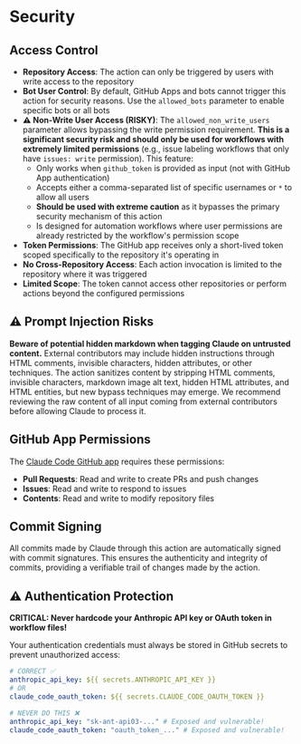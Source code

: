 # Security

## Access Control

- **Repository Access**: The action can only be triggered by users with write access to the repository
- **Bot User Control**: By default, GitHub Apps and bots cannot trigger this action for security reasons. Use the `allowed_bots` parameter to enable specific bots or all bots
- **⚠️ Non-Write User Access (RISKY)**: The `allowed_non_write_users` parameter allows bypassing the write permission requirement. **This is a significant security risk and should only be used for workflows with extremely limited permissions** (e.g., issue labeling workflows that only have `issues: write` permission). This feature:
  - Only works when `github_token` is provided as input (not with GitHub App authentication)
  - Accepts either a comma-separated list of specific usernames or `*` to allow all users
  - **Should be used with extreme caution** as it bypasses the primary security mechanism of this action
  - Is designed for automation workflows where user permissions are already restricted by the workflow's permission scope
- **Token Permissions**: The GitHub app receives only a short-lived token scoped specifically to the repository it's operating in
- **No Cross-Repository Access**: Each action invocation is limited to the repository where it was triggered
- **Limited Scope**: The token cannot access other repositories or perform actions beyond the configured permissions

## ⚠️ Prompt Injection Risks

**Beware of potential hidden markdown when tagging Claude on untrusted content.** External contributors may include hidden instructions through HTML comments, invisible characters, hidden attributes, or other techniques. The action sanitizes content by stripping HTML comments, invisible characters, markdown image alt text, hidden HTML attributes, and HTML entities, but new bypass techniques may emerge. We recommend reviewing the raw content of all input coming from external contributors before allowing Claude to process it.  

## GitHub App Permissions

The [Claude Code GitHub app](https://github.com/apps/claude) requires these permissions:

- **Pull Requests**: Read and write to create PRs and push changes
- **Issues**: Read and write to respond to issues
- **Contents**: Read and write to modify repository files

## Commit Signing

All commits made by Claude through this action are automatically signed with commit signatures. This ensures the authenticity and integrity of commits, providing a verifiable trail of changes made by the action.

## ⚠️ Authentication Protection

**CRITICAL: Never hardcode your Anthropic API key or OAuth token in workflow files!**

Your authentication credentials must always be stored in GitHub secrets to prevent unauthorized access:

```yaml
# CORRECT ✅
anthropic_api_key: ${{ secrets.ANTHROPIC_API_KEY }}
# OR
claude_code_oauth_token: ${{ secrets.CLAUDE_CODE_OAUTH_TOKEN }}

# NEVER DO THIS ❌
anthropic_api_key: "sk-ant-api03-..." # Exposed and vulnerable!
claude_code_oauth_token: "oauth_token_..." # Exposed and vulnerable!
```
